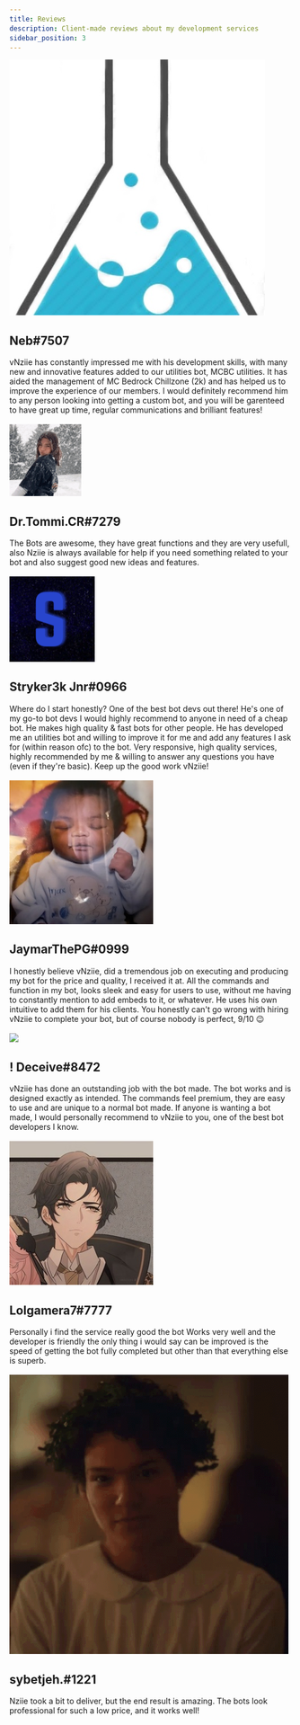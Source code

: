 ```yaml
---
title: Reviews
description: Client-made reviews about my development services
sidebar_position: 3
---
```


<div class="user-card">
  <div class="wrap">
    <div class="img">
      <img src="img/neb.png"/>
    </div>
    <div class="title">
      <h2>Neb#7507</h2>
    </div>
    <div class="text">
      vNziie has constantly impressed me with his development skills, with many new and innovative features added to our utilities bot, MCBC utilities. It has aided the management of MC Bedrock Chillzone (2k) and has helped us to improve the experience of our members. I would definitely recommend him to any person looking into getting a custom bot, and you will be garenteed to have great up time, regular communications and brilliant features!
    </div>
  </div>
</div>
<br/>
<div class="user-card">
  <div class="wrap">
    <div class="img">
      <img src="img/tommi.gif"/>
    </div>
    <div class="title">
      <h2>Dr.Tommi.CR#7279</h2>
    </div>
    <div class="text">
      The Bots are awesome, they have great functions and they are very usefull, also Nziie is always available for help if you need something related to your bot and also suggest good new ideas and features.
    </div>
  </div>
</div>
<br/>
<div class="user-card">
  <div class="wrap">
    <div class="img">
      <img src="img/stryker.png"/>
    </div>
    <div class="title">
      <h2>Stryker3k Jnr#0966</h2>
    </div>
    <div class="text">
      Where do I start honestly? One of the best bot devs out there! He's one of my go-to bot devs I would highly recommend to anyone in need of a cheap bot. He makes high quality & fast bots for other people. He has developed me an utilities bot and willing to improve it for me and add any features I ask for (within reason ofc) to the bot. Very responsive, high quality services, highly recommended by me & willing to answer any questions you have (even if they're basic). Keep up the good work vNziie!
    </div>
  </div>
</div>
<br/>
<div class="user-card">
  <div class="wrap">
    <div class="img">
      <img src="img/jaymar.png"/>
    </div>
    <div class="title">
      <h2>JaymarThePG#0999</h2>
    </div>
    <div class="text">
      I honestly believe vNziie, did a tremendous job on executing and producing my bot for the price and quality, I received it at. All the commands and function in my bot, looks sleek and easy for users to use, without me having to constantly mention to add embeds to it, or whatever. He uses his own intuitive to add them for his clients. You honestly can't go wrong with hiring vNziie to complete your bot, but of course nobody is perfect, 9/10 😉
    </div>
  </div>
</div>
<br/>
<div class="user-card">
  <div class="wrap">
    <div class="img">
      <img src="img/deceive.gif"/>
    </div>
    <div class="title">
      <h2>! Deceive#8472</h2>
    </div>
    <div class="text">
      vNziie has done an outstanding job with the bot made. The bot works and is designed exactly as intended. The commands feel premium, they are easy to use and are unique to a normal bot made. If anyone is wanting a bot made, I would personally recommend to vNziie to you, one of the best bot developers I know.
    </div>
  </div>
</div>
<br/>
<div class="user-card">
  <div class="wrap">
    <div class="img">
      <img src="img/lolgamera.png"/>
    </div>
    <div class="title">
      <h2>Lolgamera7#7777</h2>
    </div>
    <div class="text">
      Personally i find the service really good the bot Works very well and the developer is friendly the only thing i would say can be improved is the speed of getting the bot fully completed but other than that everything else is superb.
    </div>
  </div>
</div>
<br/>
<div class="user-card">
  <div class="wrap">
    <div class="img">
      <img src="img/sybetjeh.gif"/>
    </div>
    <div class="title">
      <h2>sybetjeh.#1221</h2>
    </div>
    <div class="text">
      Nziie took a bit to deliver, but the end result is amazing. The bots look professional for such a low price, and it works well!
    </div>
  </div>
</div>
